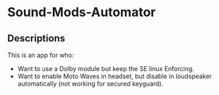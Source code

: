 # Sound-Mods-Automator

## Descriptions
This is an app for who:
- Want to use a Dolby module but keep the SE linux Enforcing.
- Want to enable Moto Waves in headset, but disable in loudspeaker automatically (not working for secured keyguard).
